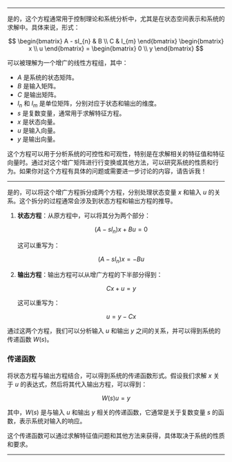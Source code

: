 
---

是的，这个方程通常用于控制理论和系统分析中，尤其是在状态空间表示和系统的求解中。具体来说，形式：

$$
\begin{bmatrix}
A - sI_{n} & B \\
C & I_{m}
\end{bmatrix} 
\begin{bmatrix}
x \\
u
\end{bmatrix} = \begin{bmatrix}
0 \\
y
\end{bmatrix}
$$

可以被理解为一个增广的线性方程组，其中：

- $A$ 是系统的状态矩阵。
- $B$ 是输入矩阵。
- $C$ 是输出矩阵。
- $I_{n}$ 和 $I_{m}$ 是单位矩阵，分别对应于状态和输出的维度。
- $s$ 是<span class="red">复数变量</span>，通常用于<span class="red">求解特征方程</span>。
- $x$ 是状态向量。
- $u$ 是输入向量。
- $y$ 是输出向量。

这个方程可以用于分析系统的可控性和可观性，特别是在<span class="red">求解相关的特征值和特征向量</span>时。通过对这个增广矩阵进行行变换或其他方法，可以研究系统的性质和行为。如果你对这个方程有具体的问题或需要进一步讨论的内容，请告诉我！

---

是的，可以将这个增广方程拆分成两个方程，分别处理状态变量 $x$ 和输入 $u$ 的关系。这个拆分的过程通常会涉及到状态方程和输出方程的推导。

1. **状态方程**：从原方程中，可以将其分为两个部分：

   $$
   (A - sI_{n})x + Bu = 0
   $$

   这可以重写为：

   $$
   (A - sI_{n})x = -Bu
   $$

2. **输出方程**：输出方程可以从增广方程的下半部分得到：

   $$
   Cx + u = y
   $$

   这可以重写为：

   $$
   u = y - Cx
   $$

通过这两个方程，我们可以分析输入 $u$ 和输出 $y$ 之间的关系，并可以得到系统的传递函数 $W(s)$。

### 传递函数

将状态方程与输出方程结合，可以得到系统的传递函数形式。假设我们求解 $x$ 关于 $u$ 的表达式，然后将其代入输出方程，可以得到：

$$
W(s)u = y
$$

其中，$W(s)$ 是与输入 $u$ 和输出 $y$ 相关的传递函数，它通常是关于复数变量 $s$ 的函数，表示系统对输入的响应。

这个传递函数可以通过求解特征值问题和其他方法来获得，具体取决于系统的性质和要求。

---



